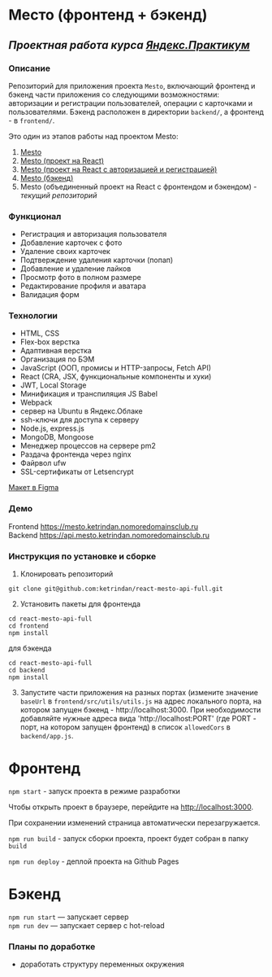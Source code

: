 # Место (фронтенд + бэкенд)
## ***Проектная работа курса [Яндекс.Практикум](https://practicum.yandex.ru/)***

### **Описание**
Репозиторий для приложения проекта `Mesto`, включающий фронтенд и бэкенд части приложения со следующими возможностями: авторизации и регистрации пользователей, операции с карточками и пользователями. Бэкенд расположен в директории `backend/`, а фронтенд - в `frontend/`. 

Это один из этапов работы над проектом Mesto:

1. [Mesto](https://github.com/ketrindan/mesto)
2. [Mesto (проект на React)](https://github.com/ketrindan/mesto-react)
3. [Mesto (проект на React с авторизацией и регистрацией)](https://github.com/ketrindan/react-mesto-auth) 
4. [Mesto (бэкенд)](https://github.com/ketrindan/express-mesto-gha)
5. Mesto (объединенный проект на React с фронтендом и бэкендом) - *текущий репозиторий*

### **Функционал**
* Регистрация и авторизация пользователя
* Добавление карточек с фото
* Удаление своих карточек
* Подтверждение удаления карточки (попап)
* Добавление и удаление лайков
* Просмотр фото в полном размере
* Редактирование профиля и аватара
* Валидация форм

### **Технологии**
* HTML, CSS
* Flex-box верстка
* Адаптивная верстка
* Организация по БЭМ
* JavaScript (ООП, промисы и HTTP-запросы, Fetch API)
* React (CRA, JSX, функциональные компоненты и хуки)
* JWT, Local Storage
* Минификация и транспиляция JS Babel
* Webpack
* сервер на Ubuntu в Яндекс.Облаке
* ssh-ключи для доступа к серверу
* Node.js, express.js
* MongoDB, Mongoose
* Менеджер процессов на сервере pm2
* Раздача фронтенда через nginx
* Файрвол ufw
* SSL-сертификаты от Letsencrypt

[Макет в Figma](https://www.figma.com/file/2cn9N9jSkmxD84oJik7xL7/JavaScript.-Sprint-4?node-id=0-1)

  
### **Демо**
Frontend  https://mesto.ketrindan.nomoredomainsclub.ru \
Backend  https://api.mesto.ketrindan.nomoredomainsclub.ru

### **Инструкция по установке и сборке**
1. Клонировать репозиторий
```
git clone git@github.com:ketrindan/react-mesto-api-full.git
```
2. Установить пакеты
для фронтенда
```
cd react-mesto-api-full
cd frontend
npm install
```
для бэкенда
```
cd react-mesto-api-full
cd backend
npm install
```

3. Запустите части приложения на разных портах (измените значение `baseUrl` в `frontend/src/utils/utils.js` на адрес локального порта, на котором запущен бэкенд - http://localhost:3000.
При необходимости добавляйте нужные адреса вида 'http://localhost:PORT' (где PORT - порт, на котором запущен фронтенд) в список `allowedCors` в `backend/app.js`.

# Фронтенд

`npm start` - запуск проекта в режиме разработки

Чтобы открыть проект в браузере, перейдите на [http://localhost:3000](http://localhost:3000).

При сохранении изменений страница автоматически перезагружается.


`npm run build` - запуск сборки проекта, проект будет собран в папку `build`

`npm run deploy` - деплой проекта на Github Pages

# Бэкенд
`npm run start` — запускает сервер   
`npm run dev` — запускает сервер с hot-reload

### **Планы по доработке**
* доработать структуру переменных окружения
